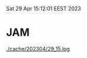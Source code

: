 Sat 29 Apr 15:12:01 EEST 2023
# JAM
<a href='./cache/202304/29_15.log'>./cache/202304/29_15.log</a>
